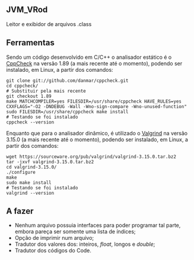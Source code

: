 ## JVM_VRod

Leitor e exibidor de arquivos .class

## Ferramentas

Sendo um código desenvolvido em C/C++ o analisador estático é o [CppCheck](https://github.com/danmar/cppcheck) na versão 1.89 (a mais recente até o momento), podendo ser instalado, em Linux, a partir dos comandos:

```
git clone git://github.com/danmar/cppcheck.git
cd cppcheck/
# Substituir pela mais recente
git checkout 1.89
make MATCHCOMPILER=yes FILESDIR=/usr/share/cppcheck HAVE_RULES=yes CXXFLAGS="-O2 -DNDEBUG -Wall -Wno-sign-compare -Wno-unused-function"
sudo FILESDIR=/usr/share/cppcheck make install
# Testando se foi instalado
cppcheck --version
```

Enquanto que para o analisador dinâmico, é utilizado o [Valgrind](http://www.valgrind.org/) na versão 3.15.0 (a mais recente até o momento), podendo ser instalado, em Linux, a partir dos comandos:

```
wget https://sourceware.org/pub/valgrind/valgrind-3.15.0.tar.bz2
tar -jxvf valgrind-3.15.0.tar.bz2
cd valgrind-3.15.0/
./configure
make
sudo make install
# Testando se foi instalado
valgrind --version
```

## A fazer

- Nenhum arquivo possuia interfaces para poder programar tal parte, embora pareça ser somente uma lista de índices;
- Opção de imprimir num arquivo;
- Tradutor dos valores dos: inteiros, _float_, longos e _double_;
- Tradutor dos códigos do Code.
